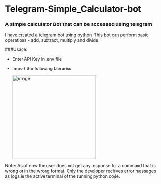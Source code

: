 # Telegram-Simple_Calculator-bot

### A simple calculator Bot that can be accessed using telegram

I have created a telegram bot using python.
This bot can perform basic operations - add, subtract, multiply and divide

###Usage:
- Enter API Key in .env file
- Import the following Libraries


  <img width="273" alt="image" src="https://github.com/vivek-c07/Telegram-Simple_Calculator-bot/assets/144699101/80136276-b239-401f-b8e5-0a15bdf0526b">



Note:
As of now the user does not get any response for a command that is wrong or in the wrong format.
Only the developer recieves error messages as logs in the active terminal of the running python code.
